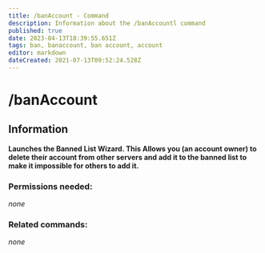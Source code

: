 ```yaml
---
title: /banAccount - Command
description: Information about the /banAccountl command
published: true
date: 2023-04-13T18:39:55.651Z
tags: ban, banaccount, ban account, account
editor: markdown
dateCreated: 2021-07-13T09:52:24.528Z
---
```


# /banAccount

## Information

**Launches the Banned List Wizard. This Allows you (an account owner) to delete their account from other servers and add it to the banned list to make it impossible for others to add it.**

### Permissions needed: 

*none*

### Related commands:

*none*